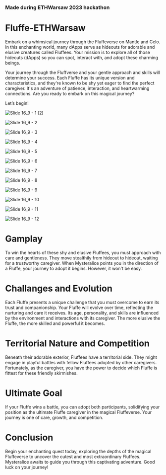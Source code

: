 ### Made during ETHWarsaw 2023 hackathon
# Fluffe-ETHWarsaw
Embark on a whimsical journey through the Fluffeverse on Mantle and Celo. In this enchanting world, many dApps serve as hideouts for adorable and elusive creatures called Fluffees. Your mission is to explore all of those hideouts (dApps) so you can spot, interact with, and adopt these charming beings.

Your journey through the Fluffverse and your gentle approach and skills will determine your success. Each Fluffe has its unique version and characteristics, and they're known to be shy yet eager to find the perfect caregiver. It's an adventure of patience, interaction, and heartwarming connections. Are you ready to embark on this magical journey?

Let’s begin!

![Slide 16_9 - 1 (2)](https://github.com/jen-sei/fluffe-ETHWarsaw/assets/101796507/109e9f36-c823-4004-a6be-b7d53a5120a4)

![Slide 16_9 - 2](https://github.com/jen-sei/fluffe-ETHWarsaw/assets/101796507/67ff3ce3-1b6c-4f6f-b172-f901d1fcac43)

![Slide 16_9 - 3](https://github.com/jen-sei/fluffe-ETHWarsaw/assets/101796507/d7f70108-0860-4752-842d-71eef7c260e1)

![Slide 16_9 - 4](https://github.com/jen-sei/fluffe-ETHWarsaw/assets/101796507/fe7752ce-b90a-4815-80d7-ccbc4cc4557b)

![Slide 16_9 - 5](https://github.com/jen-sei/fluffe-ETHWarsaw/assets/101796507/fd9d3a97-88bb-42f2-a8e3-567755d928d5)

![Slide 16_9 - 6](https://github.com/jen-sei/fluffe-ETHWarsaw/assets/101796507/0f0addba-7abd-4645-87ca-f6cbf1e78e8e)

![Slide 16_9 - 7](https://github.com/jen-sei/fluffe-ETHWarsaw/assets/101796507/860db385-c81b-4836-9f0f-ce311d5c54f7)

![Slide 16_9 - 8](https://github.com/jen-sei/fluffe-ETHWarsaw/assets/101796507/1b519be4-2803-43f6-b02f-dbbb786b36c2)

![Slide 16_9 - 9](https://github.com/jen-sei/fluffe-ETHWarsaw/assets/101796507/f36bbf9b-9646-42f1-ab3d-81c4e7eb38f3)

![Slide 16_9 - 10](https://github.com/jen-sei/fluffe-ETHWarsaw/assets/101796507/2cd2fc9e-fbac-4e29-bc70-a587d5204de1)

![Slide 16_9 - 11](https://github.com/jen-sei/fluffe-ETHWarsaw/assets/101796507/73be19c7-5603-44c7-9f8f-f8fdcc1ad40f)

![Slide 16_9 - 12](https://github.com/jen-sei/fluffe-ETHWarsaw/assets/101796507/05ce36d3-149c-418a-a7b3-8ad8c2b607c2)

# Gamplay
To win the hearts of these shy and elusive Fluffees, you must approach with care and gentleness. They move stealthily from hideout to hideout, waiting for a trustworthy caregiver. When Mysteralice points you in the direction of a Fluffe, your journey to adopt it begins. However, it won't be easy.

# Challanges and Evolution
Each Fluffe presents a unique challenge that you must overcome to earn its trust and companionship. Your Fluffe will evolve over time, reflecting the nurturing and care it receives. Its age, personality, and skills are influenced by the environment and interactions with its caregiver. The more elusive the Fluffe, the more skilled and powerful it becomes.

# Territorial Nature and Competition
Beneath their adorable exterior, Fluffees have a territorial side. They might engage in playful battles with fellow Fluffees adopted by other caregivers. Fortunately, as the caregiver, you have the power to decide which Fluffe is fittest for these friendly skirmishes.

# Ultimate Goal
If your Fluffe wins a battle, you can adopt both participants, solidifying your position as the ultimate Fluffe caregiver in the magical Fluffeverse. Your journey is one of care, growth, and competition. 

# Conclusion
Begin your enchanting quest today, exploring the depths of the magical Fluffeverse to uncover the cutest and most extraordinary Fluffees. Mysteralice awaits to guide you through this captivating adventure. Good luck on your journey!

